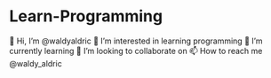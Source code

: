 # Learn-Programming
👋 Hi, I’m @waldyaldric  👀 I’m interested in learning programming  🌱 I’m currently learning  💞️ I’m looking to collaborate on  📫 How to reach me @waldy_aldric
